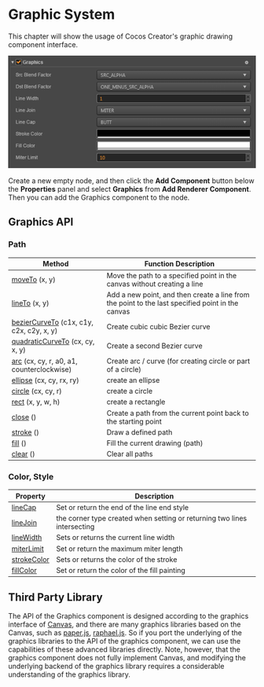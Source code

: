 # Graphic System

This chapter will show the usage of Cocos Creator's graphic drawing component interface.

![](../graphics/graphics/graphics.png)

Create a new empty node, and then click the **Add Component** button below the **Properties** panel and select **Graphics** from **Add Renderer Component**. Then you can add the Graphics component to the node.

## Graphics API

### Path

| Method | Function Description
| -------------- | ----------- |
| [moveTo](../graphics/moveTo.md) (x, y)   | Move the path to a specified point in the canvas without creating a line
| [lineTo](../graphics/lineTo.md) (x, y)   | Add a new point, and then create a line from the point to the last specified point in the canvas
| [bezierCurveTo](../graphics/bezierCurveTo.md) (c1x, c1y, c2x, c2y, x, y) | Create cubic cubic Bezier curve
| [quadraticCurveTo](../graphics/quadraticCurveTo.md) (cx, cy, x, y)       | Create a second Bezier curve
| [arc](../graphics/arc.md) (cx, cy, r, a0, a1, counterclockwise)          | Create arc / curve (for creating circle or part of a circle)
| [ellipse](../graphics/ellipse.md) (cx, cy, rx, ry)                       | create an ellipse
| [circle](../graphics/circle.md) (cx, cy, r)                              | create a circle
| [rect](../graphics/rect.md) (x, y, w, h) | create a rectangle
| [close](../graphics/close.md) ()         | Create a path from the current point back to the starting point
| [stroke](../graphics/stroke.md) ()       | Draw a defined path
| [fill](../graphics/fill.md) ()           | Fill the current drawing (path)
| [clear](../graphics/clear.md) ()         | Clear all paths

### Color, Style

| Property | Description
| -------------- | ----------- |
| [lineCap](../graphics/lineCap.md)         | Set or return the end of the line end style
| [lineJoin](../graphics/lineJoin.md)       | the corner type created when setting or returning two lines intersecting
| [lineWidth](../graphics/lineWidth.md)     | Sets or returns the current line width
| [miterLimit](../graphics/miterLimit.md)   | Set or return the maximum miter length
| [strokeColor](../graphics/strokeColor.md) | Sets or returns the color of the stroke
| [fillColor](../graphics/fillColor.md)     | Set or return the color of the fill painting

## Third Party Library

The API of the Graphics component is designed according to the graphics interface of [Canvas](http://www.w3school.com.cn/tags/html_ref_canvas.asp), and there are many graphics libraries based on the Canvas, such as [paper.js](http://paperjs.org/), [raphael.js](http://dmitrybaranovskiy.github.io/raphael/). So if you port the underlying of the graphics libraries to the API of the graphics component, we can use the capabilities of these advanced libraries directly. Note, however, that the graphics component does not fully implement Canvas, and modifying the underlying backend of the graphics library requires a considerable understanding of the graphics library.

<!--
Here are some third-party advanced drawing libraries and related demo based on Graphics component extensions.
### ccc.raphael
- Github: https://github.com/2youyou2/ccc.raphael
- Demo: https://github.com/2youyou2/raphael-example
- Feature (continually updated)
 - Line deformation   
    <a href="ccc.raphael/animate-line.gif"><img src="ccc.raphael/animate-line.gif" style="height:180px;margin:5px"></a>
 - Dashed line   
    <a href="ccc.raphael/dash-line.gif"><img src="ccc.raphael/dash-line.gif" style="height:180px;margin:5px"></a>
 - Simplify the path   
    <a href="ccc.raphael/simplify.gif"><img src="ccc.raphael/simplify.gif" style="height:180px;margin:5px"></a>
 - Import svg   
    <a href="ccc.raphael/tiger.png"><img src="ccc.raphael/tiger.png" style="height:180px;margin:5px"></a>-->
